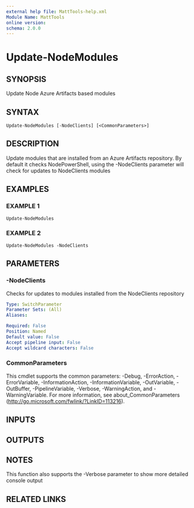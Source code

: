 ```yaml
---
external help file: MattTools-help.xml
Module Name: MattTools
online version:
schema: 2.0.0
---
```


# Update-NodeModules

## SYNOPSIS
Update Node Azure Artifacts based modules

## SYNTAX

```
Update-NodeModules [-NodeClients] [<CommonParameters>]
```

## DESCRIPTION
Update modules that are installed from an Azure Artifacts repository.
By default it checks NodePowerShell, using the -NodeClients parameter will check for updates to NodeClients modules

## EXAMPLES

### EXAMPLE 1
```
Update-NodeModules
```

### EXAMPLE 2
```
Update-NodeModules -NodeClients
```

## PARAMETERS

### -NodeClients
Checks for updates to modules installed from the NodeClients repository

```yaml
Type: SwitchParameter
Parameter Sets: (All)
Aliases:

Required: False
Position: Named
Default value: False
Accept pipeline input: False
Accept wildcard characters: False
```

### CommonParameters
This cmdlet supports the common parameters: -Debug, -ErrorAction, -ErrorVariable, -InformationAction, -InformationVariable, -OutVariable, -OutBuffer, -PipelineVariable, -Verbose, -WarningAction, and -WarningVariable.
For more information, see about_CommonParameters (http://go.microsoft.com/fwlink/?LinkID=113216).

## INPUTS

## OUTPUTS

## NOTES
This function also supports the -Verbose parameter to show more detailed console output

## RELATED LINKS
